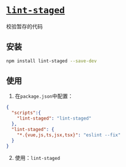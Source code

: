 # [`lint-staged`](https://www.npmjs.com/package/lint-staged)
校验暂存的代码

## 安装
```bash
npm install lint-staged --save-dev
```

## 使用
1. 在`package.json`中配置：
```json
{
  "scripts":{
    "lint-staged": "lint-staged"
  },
  "lint-staged": {
    "*.{vue,js,ts,jsx,tsx}": "eslint --fix"
  }
}
```

2. 使用：`lint-staged`
